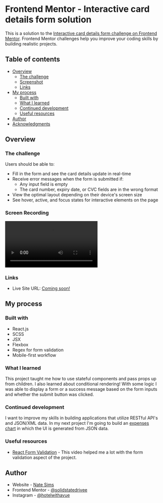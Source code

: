 # Frontend Mentor - Interactive card details form solution

This is a solution to the [Interactive card details form challenge on Frontend Mentor](https://www.frontendmentor.io/challenges/interactive-card-details-form-XpS8cKZDWw). Frontend Mentor challenges help you improve your coding skills by building realistic projects.

## Table of contents

- [Overview](#overview)
  - [The challenge](#the-challenge)
  - [Screenshot](#screenshot)
  - [Links](#links)
- [My process](#my-process)
  - [Built with](#built-with)
  - [What I learned](#what-i-learned)
  - [Continued development](#continued-development)
  - [Useful resources](#useful-resources)
- [Author](#author)
- [Acknowledgments](#acknowledgments)

## Overview

### The challenge

Users should be able to:

- Fill in the form and see the card details update in real-time
- Receive error messages when the form is submitted if:
  - Any input field is empty
  - The card number, expiry date, or CVC fields are in the wrong format
- View the optimal layout depending on their device's screen size
- See hover, active, and focus states for interactive elements on the page

### Screen Recording

![](./src/images/React%20App%20%E2%80%94%20Mozilla%20Firefox%202022-09-12%2020-53-50.mp4)

### Links

- Live Site URL: [Coming soon!](https://github.com/solidstatedrivee/card-verification/)

## My process

### Built with

- React.js
- SCSS
- JSX
- Flexbox
- Regex for form validation
- Mobile-first workflow

### What I learned

This project taught me how to use stateful components and pass props up from children. I also learned about conditional rendering! With some logic I was able to display a form or a success message based on the form inputs and whether the submit button was clicked.

### Continued development

I want to improve my skills in building applications that utilize RESTful API's and JSON/XML data. In my next project I'm going to build an [expenses chart](https://www.frontendmentor.io/challenges/expenses-chart-component-e7yJBUdjwt) in which the UI is generated from JSON data.

### Useful resources

- [React Form Validation](https://www.youtube.com/watch?v=EYpdEYK25Dc) - This video helped me a lot with the form validation aspect of the project.

## Author

- Website - [Nate Sims](https://www.natesresume.com/)
- Frontend Mentor - [@solidstatedrivee](https://www.frontendmentor.io/profile/solidstatedrivee)
- Instagram - [@hotelwithavue](https://www.instagram.com/hotelwithavue/)
